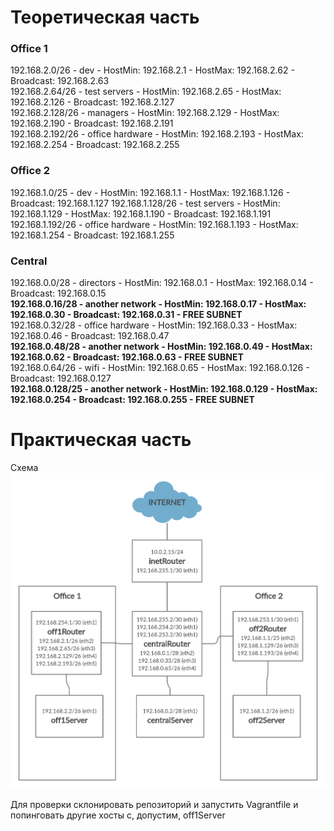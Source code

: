 # Теоретическая часть

### Office 1

192.168.2.0/26 - dev - HostMin:	192.168.2.1 - HostMax:	192.168.2.62 - Broadcast:	192.168.2.63<br>
192.168.2.64/26 - test servers - HostMin:	192.168.2.65 - HostMax:	192.168.2.126 - Broadcast:	192.168.2.127<br>
192.168.2.128/26 - managers - HostMin:	192.168.2.129 - HostMax:	192.168.2.190 - Broadcast:	192.168.2.191<br>
192.168.2.192/26 - office hardware - HostMin:	192.168.2.193 - HostMax:	192.168.2.254 - Broadcast:	192.168.2.255<br>

### Office 2

192.168.1.0/25 - dev - HostMin:	192.168.1.1 - HostMax:	192.168.1.126 - Broadcast:	192.168.1.127
192.168.1.128/26 - test servers - HostMin:	192.168.1.129 - HostMax:	192.168.1.190 - Broadcast:	192.168.1.191
192.168.1.192/26 - office hardware - HostMin:	192.168.1.193 - HostMax:	192.168.1.254 - Broadcast:	192.168.1.255

### Central

192.168.0.0/28 - directors - HostMin:	192.168.0.1 - HostMax:	192.168.0.14 - Broadcast:	192.168.0.15<br>
**192.168.0.16/28 - another network - HostMin:	192.168.0.17 - HostMax:	192.168.0.30 - Broadcast:	192.168.0.31 - FREE SUBNET<br>**
192.168.0.32/28 - office hardware - HostMin:	192.168.0.33 - HostMax:	192.168.0.46 - Broadcast:	192.168.0.47<br>
**192.168.0.48/28 - another network - HostMin:	192.168.0.49 - HostMax:	192.168.0.62 - Broadcast:	192.168.0.63 - FREE SUBNET<br>**
192.168.0.64/26 - wifi - HostMin:	192.168.0.65 - HostMax:	192.168.0.126 - Broadcast:	192.168.0.127<br>
**192.168.0.128/25 - another network - HostMin:	192.168.0.129 - HostMax:	192.168.0.254 - Broadcast:	192.168.0.255 - FREE SUBNET<br>**

# Практическая часть

Схема <br>
![schema.png](https://github.com/bazuuzu/homework-linux/blob/master/17_network/schema.png)

Для проверки склонировать репозиторий и запустить Vagrantfile и попинговать другие хосты с, допустим, off1Server